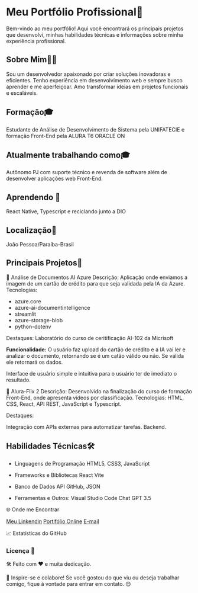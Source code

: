 # Meu Portfólio Profissional🌟

Bem-vindo ao meu portfólio! Aqui você encontrará os principais projetos que desenvolvi, minhas habilidades técnicas e informações sobre minha experiência profissional.

## Sobre Mim🧑‍💻

Sou um desenvolvedor apaixonado por criar soluções inovadoras e eficientes. Tenho experiência em desenvolvimento web e sempre busco aprender e me aperfeiçoar. Amo transformar ideias em projetos funcionais e escaláveis.

## Formação🎓

Estudante de Análise de Desenvolvimento de Sistema pela UNIFATECIE e formação Front-End pela ALURA T6 ORACLE ON

## Atualmente trabalhando como🎓

Autônomo PJ com suporte técnico e revenda de software além de desenvolver aplicações web Front-End.

## Aprendendo 🌱

React Native, Typescript e reciclando junto a DIO

## Localização📍

João Pessoa/Paraíba-Brasil

## Principais Projetos🚀

📌 Análise de Documentos AI Azure
Descrição: Aplicação onde enviamos a imagem de um cartão de crédito para que seja validada pela IA da Azure.
Tecnologias:

- azure.core
- azure-ai-documentintelligence
- streamlit
- azure-storage-blob
- python-dotenv

Destaques: Laboratório do curso de ceritificação AI-102 da Micrisoft

**Funcionalidade:** O usuário faz upload do cartão de crédito e a IA vai ler e analizar o documento, retornando se é um catão válido ou não. Se válida ele retornará os dados.

Interface de usuário simple e intuitiva para o usuário ter de imediato o resultado.

📌 Alura-Flix 2
Descrição: Desenvolvido na finalização do curso de formação Front-End, onde apresenta vídeos por classificação.
Tecnologias: HTML, CSS, React, API REST, JavaScript e Typescript.

Destaques:

Integração com APIs externas para automatizar tarefas.
Backend.

## Habilidades Técnicas🛠️

- Linguagens de Programação
HTML5, CSS3, JavaScript

- Frameworks e Bibliotecas
React Vite

- Banco de Dados
API GitHub, JSON

- Ferramentas e Outros:
Visual Studio Code
Chat GPT 3.5

🌐 Onde me Encontrar

[Meu Linkendin](https://www.linkedin.com/in/sergiosousa-tec/)
[Portifólio Online](https://portifolio-react-lovat.vercel.app/#projetos)
[E-mail](devserjao@gmail.com)

📈 Estatísticas do GitHub

### Licença 📝

🛠 Feito com ❤️ e muita dedicação.

🚀 Inspire-se e colabore!
Se você gostou do que viu ou deseja trabalhar comigo, fique à vontade para entrar em contato. 😊
